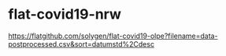 # flat-covid19-nrw

https://flatgithub.com/solygen/flat-covid19-olpe?filename=data-postprocessed.csv&sort=datumstd%2Cdesc
